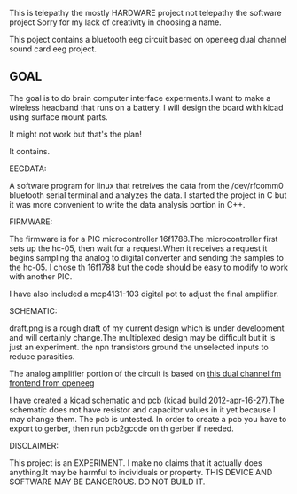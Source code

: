This is telepathy the mostly HARDWARE project not telepathy the software project
Sorry for my lack of creativity in choosing a name.

This poject contains a bluetooth eeg circuit based on openeeg dual channel sound card eeg project.

GOAL
------
The goal is to do brain computer interface experments.I want to make a wireless headband that runs
on a battery. I will design the board with kicad using surface mount parts.

It might not work but that's the plan!



It contains.


EEGDATA:

A software program for linux that retreives the data from the /dev/rfcomm0 bluetooth serial terminal
and analyzes the data. 
I started the project in C but it was more convenient to write the data analysis portion in C++. 



FIRMWARE:

The firmware is for a PIC microcontroller 16f1788.The microcontroller first sets up the hc-05,
then wait for a request.When it receives  a request it begins sampling tha analog to digital converter
and sending the samples to the hc-05. I chose th 16f1788 but the code should be easy to modify to work
with another PIC.

I have also included a mcp4131-103 digital pot to adjust the final amplifier.


SCHEMATIC:

draft.png is a rough draft of my current design which is under development and will certainly change.The multiplexed design may be difficult but it is just an experiment. the npn transistors ground the unselected inputs to reduce parasitics.

The analog amplifier portion of the circuit is based on [this dual channel fm frontend from openeeg](http://openeeg.sourceforge.net/doc/hw/sceeg/DualChannelFMUnit-Sheet1.jpg) 

I have created a kicad schematic and pcb (kicad build 2012-apr-16-27).The schematic does not have resistor and capacitor values in it yet because I may change them. The pcb is untested. In order to create a pcb you have to export to gerber, then run pcb2gcode on th gerber if needed. 



DISCLAIMER:

This project is an EXPERIMENT. I make no claims that it actually does anything.It may be harmful to 
individuals or property.
THIS DEVICE AND SOFTWARE MAY BE DANGEROUS. DO NOT BUILD IT.

